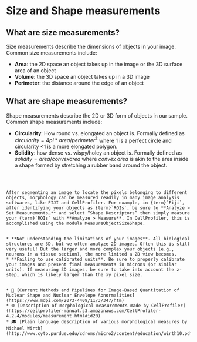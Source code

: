 # Size and Shape measurements

## What are size measurements?
Size measurements describe the dimensions of objects in your image. Common size measurements include:

* **Area**: the 2D space an object takes up in the image or the 3D surface area of an object
* **Volume**: the 3D space an object takes up in a 3D image
* **Perimeter**: the distance around the edge of an object

## What are shape measurements?
Shape measurements describe the 2D or 3D form of objects in our sample. Common shape measurements include:

* **Circularity**: How round vs. elongated an object is. Formally defined as $circularity = 4pi*{area}/{perimeter}^2$ where 1 is a perfect circle and circularity <1 is a more elongated polygon.
* **Solidity**: how dense vs. wispy/holey an object is. Formally defined as $solidity = area/convex area$ where _convex area_ is akin to the area inside a shape formed by stretching a rubber band around the object.

<br>

```{dropdown} 📏 How do I measure it?

After segmenting an image to locate the pixels belonging to different objects, morphology can be measured readily in many image analysis softwares, like FIJI and CellProfiler. For example, in {term}`Fiji`, after identifying your objects as {term}`ROIs`, be sure to **Analyze > Set Measurements…** and select “Shape Descriptors” then simply measure your {term}`ROIs` with **Analyze > Measure**. In CellProfiler, this is accomplished using the module MeasureObjectSizeShape.
```

```{dropdown} <span style="color: red">⚠️</span> Where can things go wrong?

* **Not understanding the limitations of your images**. All biological structures are 3D, but we often analyze 2D images. Often this is still very useful! But the larger and more complex your objects (e.g., neurons in a tissue section), the more limited a 2D view becomes.
* **Failing to use calibrated units**. Be sure to properly calibrate your images and present final measurements in microns (or similar units). If measuring 3D images, be sure to take into account the z-step, which is likely larger than the xy pixel size.
```

```{dropdown} 📚🤷‍♀️ Where can I learn more?

* 📄 [Current Methods and Pipelines for Image-Based Quantitation of Nuclear Shape and Nuclear Envelope Abnormalities](https://www.mdpi.com/2073-4409/11/3/347/htm)
* 🌐 [Description of morphological measurements made by CellProfiler](https://cellprofiler-manual.s3.amazonaws.com/CellProfiler-4.2.4/modules/measurement.html#id20)
* 🎓 [Plain language description of various morphological measures by Michael Wirth](http://www.cyto.purdue.edu/cdroms/micro2/content/education/wirth10.pdf)
```
